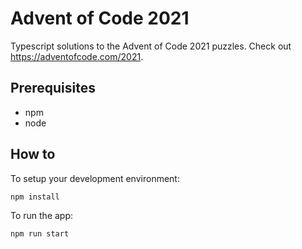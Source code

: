 # Advent of Code 2021

Typescript solutions to the Advent of Code 2021 puzzles. Check out https://adventofcode.com/2021.

## Prerequisites

- npm
- node

## How to

To setup your development environment:

`npm install`

To run the app:

`npm run start`
